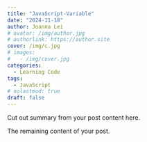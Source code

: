 ```yaml
---
title: "JavaScript-Variable"
date: "2024-11-18"
author: Joanna Lei
# avatar: /img/author.jpg
# authorlink: https://author.site
cover: /img/c.jpg
# images:
#   - /img/cover.jpg
categories:
  - Learning Code
tags:
  - JavaScript
# nolastmod: true
draft: false
---
```


Cut out summary from your post content here.

<!--more-->

The remaining content of your post.
